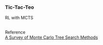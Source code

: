 ### Tic-Tac-Teo ###
RL with MCTS<br><br>

Reference<br>
[A Survey of Monte Carlo Tree Search Methods](http://mcts.ai/pubs/mcts-survey-master.pdf)
